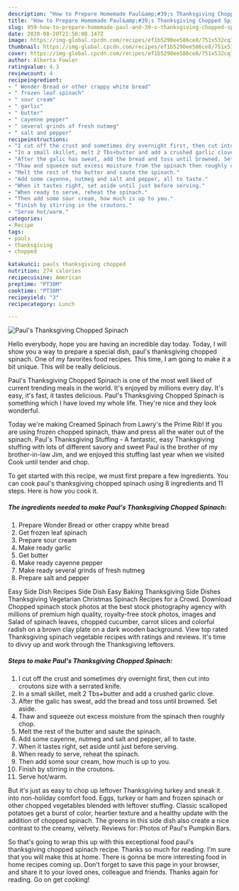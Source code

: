 ```yaml
---
description: "How to Prepare Homemade Paul&amp;#39;s Thanksgiving Chopped Spinach"
title: "How to Prepare Homemade Paul&amp;#39;s Thanksgiving Chopped Spinach"
slug: 959-how-to-prepare-homemade-paul-and-39-s-thanksgiving-chopped-spinach
date: 2020-08-20T21:50:08.147Z
image: https://img-global.cpcdn.com/recipes/ef1b5290ee586ce8/751x532cq70/pauls-thanksgiving-chopped-spinach-recipe-main-photo.jpg
thumbnail: https://img-global.cpcdn.com/recipes/ef1b5290ee586ce8/751x532cq70/pauls-thanksgiving-chopped-spinach-recipe-main-photo.jpg
cover: https://img-global.cpcdn.com/recipes/ef1b5290ee586ce8/751x532cq70/pauls-thanksgiving-chopped-spinach-recipe-main-photo.jpg
author: Alberta Fowler
ratingvalue: 4.3
reviewcount: 4
recipeingredient:
- " Wonder Bread or other crappy white bread"
- " frozen leaf spinach"
- " sour cream"
- " garlic"
- " butter"
- " cayenne pepper"
- " several grinds of fresh nutmeg"
- " salt and pepper"
recipeinstructions:
- "I cut off the crust and sometimes dry overnight first, then cut into croutons size with a serrated knife."
- "In a small skillet, melt 2 Tbs+butter and add a crushed garlic clove."
- "After the galic has sweat, add the bread and toss until browned. Set aside."
- "Thaw and squeeze out excess moisture from the spinach then roughly chop."
- "Melt the rest of the butter and saute the spinach."
- "Add some cayenne, nutmeg and salt and pepper, all to taste."
- "When it tastes right, set aside until just before serving."
- "When ready to serve, reheat the spinach."
- "Then add some sour cream, how much is up to you."
- "Finish by stirring in the croutons."
- "Serve hot/warm."
categories:
- Recipe
tags:
- pauls
- thanksgiving
- chopped

katakunci: pauls thanksgiving chopped 
nutrition: 274 calories
recipecuisine: American
preptime: "PT30M"
cooktime: "PT38M"
recipeyield: "3"
recipecategory: Lunch

---
```



![Paul&#39;s Thanksgiving Chopped Spinach](https://img-global.cpcdn.com/recipes/ef1b5290ee586ce8/751x532cq70/pauls-thanksgiving-chopped-spinach-recipe-main-photo.jpg)

Hello everybody, hope you are having an incredible day today. Today, I will show you a way to prepare a special dish, paul&#39;s thanksgiving chopped spinach. One of my favorites food recipes. This time, I am going to make it a bit unique. This will be really delicious.

Paul&#39;s Thanksgiving Chopped Spinach is one of the most well liked of current trending meals in the world. It's enjoyed by millions every day. It's easy, it's fast, it tastes delicious. Paul&#39;s Thanksgiving Chopped Spinach is something which I have loved my whole life. They're nice and they look wonderful.

Today we&#39;re making Creamed Spinach from Lawry&#39;s the Prime Rib! If you are using frozen chopped spinach, thaw and press all the water out of the spinach. Paul&#39;s Thanksgiving Stuffing - A fantastic, easy Thanksgiving stuffing with lots of different savory and sweet Paul is the brother of my brother-in-law Jim, and we enjoyed this stuffing last year when we visited Cook until tender and chop.


To get started with this recipe, we must first prepare a few ingredients. You can cook paul&#39;s thanksgiving chopped spinach using 8 ingredients and 11 steps. Here is how you cook it.

<!--inarticleads1-->

##### The ingredients needed to make Paul&#39;s Thanksgiving Chopped Spinach:

1. Prepare  Wonder Bread or other crappy white bread
1. Get  frozen leaf spinach
1. Prepare  sour cream
1. Make ready  garlic
1. Get  butter
1. Make ready  cayenne pepper
1. Make ready  several grinds of fresh nutmeg
1. Prepare  salt and pepper


Easy Side Dish Recipes Side Dish Easy Baking Thanksgiving Side Dishes Thanksgiving Vegetarian Christmas Spinach Recipes for a Crowd. Download Chopped spinach stock photos at the best stock photography agency with millions of premium high quality, royalty-free stock photos, images and Salad of spinach leaves, chopped cucumber, carrot slices and colorful radish on a brown clay plate on a dark wooden background. View top rated Thanksgiving spinach vegetable recipes with ratings and reviews. It&#39;s time to divvy up and work through the Thanksgiving leftovers. 

<!--inarticleads2-->

##### Steps to make Paul&#39;s Thanksgiving Chopped Spinach:

1. I cut off the crust and sometimes dry overnight first, then cut into croutons size with a serrated knife.
1. In a small skillet, melt 2 Tbs+butter and add a crushed garlic clove.
1. After the galic has sweat, add the bread and toss until browned. Set aside.
1. Thaw and squeeze out excess moisture from the spinach then roughly chop.
1. Melt the rest of the butter and saute the spinach.
1. Add some cayenne, nutmeg and salt and pepper, all to taste.
1. When it tastes right, set aside until just before serving.
1. When ready to serve, reheat the spinach.
1. Then add some sour cream, how much is up to you.
1. Finish by stirring in the croutons.
1. Serve hot/warm.


But it&#39;s just as easy to chop up leftover Thanksgiving turkey and sneak it into non-holiday comfort food. Eggs, turkey or ham and frozen spinach or other chopped vegetables blended with leftover stuffing. Classic scalloped potatoes get a burst of color, heartier texture and a healthy update with the addition of chopped spinach. The greens in this side dish also create a nice contrast to the creamy, velvety. Reviews for: Photos of Paul&#39;s Pumpkin Bars. 

So that's going to wrap this up with this exceptional food paul&#39;s thanksgiving chopped spinach recipe. Thanks so much for reading. I'm sure that you will make this at home. There is gonna be more interesting food in home recipes coming up. Don't forget to save this page in your browser, and share it to your loved ones, colleague and friends. Thanks again for reading. Go on get cooking!
